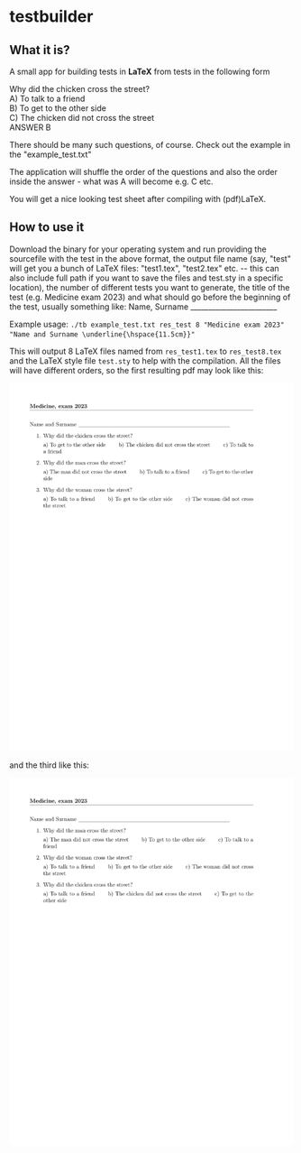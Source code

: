 # testbuilder

## What it is?
A small app for building tests in **LaTeX** from tests in the following form 

Why did the chicken cross the street?</br >
A) To talk to a friend<br />
B) To get to the other side<br />
C) The chicken did not cross the street</br>
ANSWER B

There should be many such questions, of course. Check out the example in the "example_test.txt"

The application will shuffle the order of the questions and also the order inside the answer - what was A will become e.g. C etc. 

You will get a nice looking test sheet after compiling with (pdf)LaTeX. 

## How to use it

Download the binary for your operating system and run providing the sourcefile with the test in the above format, the output file name (say, "test" will get you a bunch of LaTeX files: "test1.tex", "test2.tex" etc. -- this can also include full path if you want to save the files and test.sty in a specific location), the number of different tests you want to generate, the title of the test (e.g. Medicine exam 2023) and what should go before the beginning of the test, usually something like: Name, Surname ________________________

Example usage:
`./tb example_test.txt res_test 8 "Medicine exam 2023" "Name and Surname \underline{\hspace{11.5cm}}"`

This will output 8 LaTeX files named from `res_test1.tex` to `res_test8.tex` and the LaTeX style file `test.sty` to help with the compilation. All the files will have different orders, so the first resulting pdf may look like this:

![compiled_test1](res_test1.png)

and the third like this:

![compiled_test3](res_test3.png)